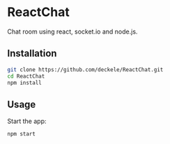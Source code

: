 # ReactChat

Chat room using react, socket.io and node.js.

## Installation

```bash
git clone https://github.com/deckele/ReactChat.git
cd ReactChat
npm install
```

## Usage
Start the app:

```bash
npm start
```